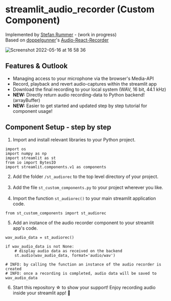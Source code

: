 # streamlit_audio_recorder (Custom Component)

Implemented by [Stefan Rummer](https://www.linkedin.com/in/stefanrmmr/) - (work in progress)<br/>
Based on [doppelgunner](https://github.com/doppelgunner/audio-react-recorder)'s [Audio-React-Recorder](https://www.npmjs.com/package/audio-react-recorder)<br/>

![Screenshot 2022-05-16 at 16 58 36](https://user-images.githubusercontent.com/82606558/168626886-de128ffa-a3fe-422f-a748-395c29fa42f9.png)<br/>

## Features & Outlook
- Managing access to your microphone via the browser's Media-API
- Record, playback and revert audio-captures within the streamlit app
- Download the final recording to your local system (WAV, 16 bit, 44.1 kHz)
- **NEW:** Directly return audio recording-data to Python backend! (arrayBuffer)
- **NEW:** Easier to get started and updated step by step tutorial for component usage!


## Component Setup - step by step
1. Import and install relevant libraries to your Python project. 
```
import os
import numpy as np
import streamlit as st
from io import BytesIO
import streamlit.components.v1 as components
```
2. Add the folder `/st_audiorec` to the top level directory of your project.<br><br>
3. Add the file `st_custom_components.py` to your project wherever you like.<br><br>
4. Import the function `st_audiorec()` to your main streamlit application code.
```
from st_custom_components import st_audiorec
```
5. Add an instance of the audio recorder component to your streamlit app's code.
```
wav_audio_data = st_audiorec()

if wav_audio_data is not None:
    # display audio data as received on the backend
    st.audio(wav_audio_data, format='audio/wav')
    
# INFO: by calling the function an instance of the audio recorder is created
# INFO: once a recording is completed, audio data will be saved to wav_audio_data
```
6. Start this repository ☆ to show your support! Enjoy recording audio inside your streamlit app! 🎈 




